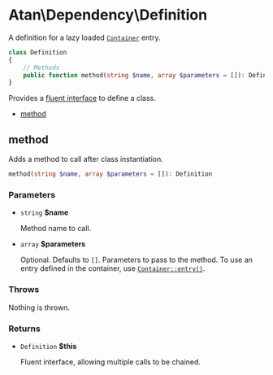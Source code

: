 # Atan\Dependency\Definition
A definition for a lazy loaded [`Container`](Container.md) entry.
```php
class Definition
{
    // Methods
    public function method(string $name, array $parameters = []): Definition
}
```
Provides a [fluent interface](https://en.wikipedia.org/wiki/Fluent_interface) to define a class.

* [method](#method)

## method
Adds a method to call after class instantiation.
```php
method(string $name, array $parameters = []): Definition
```
### Parameters
* `string` **$name**

  Method name to call.

* `array` **$parameters**

  Optional. Defaults to `[]`. Parameters to pass to the method. To use an 
  entry defined in the container, use [`Container::entry()`](Container.md#entry).

### Throws
Nothing is thrown.

### Returns
* `Definition` **$this**

  Fluent interface, allowing multiple calls to be chained.
